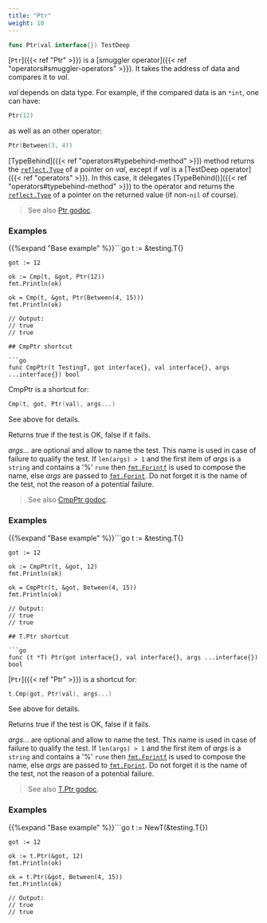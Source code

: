 ```yaml
---
title: "Ptr"
weight: 10
---
```


```go
func Ptr(val interface{}) TestDeep
```

[`Ptr`]({{< ref "Ptr" >}}) is a [smuggler operator]({{< ref "operators#smuggler-operators" >}}). It takes the address of data and
compares it to *val*.

*val* depends on data type. For example, if the compared data is an
`*int`, one can have:
```go
Ptr(12)
```
as well as an other operator:
```go
Ptr(Between(3, 4))
```

[TypeBehind]({{< ref "operators#typebehind-method" >}}) method returns the [`reflect.Type`](https://golang.org/pkg/reflect/#Type) of a pointer on *val*,
except if *val* is a [TestDeep operator]({{< ref "operators" >}}). In this case, it delegates
[TypeBehind()]({{< ref "operators#typebehind-method" >}}) to the operator and returns the [`reflect.Type`](https://golang.org/pkg/reflect/#Type) of a
pointer on the returned value (if non-`nil` of course).


> See also [<i class='fas fa-book'></i> Ptr godoc](https://godoc.org/github.com/maxatome/go-testdeep#Ptr).

### Examples

{{%expand "Base example" %}}```go
	t := &testing.T{}

	got := 12

	ok := Cmp(t, &got, Ptr(12))
	fmt.Println(ok)

	ok = Cmp(t, &got, Ptr(Between(4, 15)))
	fmt.Println(ok)

	// Output:
	// true
	// true

```{{% /expand%}}
## CmpPtr shortcut

```go
func CmpPtr(t TestingT, got interface{}, val interface{}, args ...interface{}) bool
```

CmpPtr is a shortcut for:

```go
Cmp(t, got, Ptr(val), args...)
```

See above for details.

Returns true if the test is OK, false if it fails.

*args...* are optional and allow to name the test. This name is
used in case of failure to qualify the test. If `len(args) > 1` and
the first item of *args* is a `string` and contains a '%' `rune` then
[`fmt.Fprintf`](https://golang.org/pkg/fmt/#Fprintf) is used to compose the name, else *args* are passed to
[`fmt.Fprint`](https://golang.org/pkg/fmt/#Fprint). Do not forget it is the name of the test, not the
reason of a potential failure.


> See also [<i class='fas fa-book'></i> CmpPtr godoc](https://godoc.org/github.com/maxatome/go-testdeep#CmpPtr).

### Examples

{{%expand "Base example" %}}```go
	t := &testing.T{}

	got := 12

	ok := CmpPtr(t, &got, 12)
	fmt.Println(ok)

	ok = CmpPtr(t, &got, Between(4, 15))
	fmt.Println(ok)

	// Output:
	// true
	// true

```{{% /expand%}}
## T.Ptr shortcut

```go
func (t *T) Ptr(got interface{}, val interface{}, args ...interface{}) bool
```

[`Ptr`]({{< ref "Ptr" >}}) is a shortcut for:

```go
t.Cmp(got, Ptr(val), args...)
```

See above for details.

Returns true if the test is OK, false if it fails.

*args...* are optional and allow to name the test. This name is
used in case of failure to qualify the test. If `len(args) > 1` and
the first item of *args* is a `string` and contains a '%' `rune` then
[`fmt.Fprintf`](https://golang.org/pkg/fmt/#Fprintf) is used to compose the name, else *args* are passed to
[`fmt.Fprint`](https://golang.org/pkg/fmt/#Fprint). Do not forget it is the name of the test, not the
reason of a potential failure.


> See also [<i class='fas fa-book'></i> T.Ptr godoc](https://godoc.org/github.com/maxatome/go-testdeep#T.Ptr).

### Examples

{{%expand "Base example" %}}```go
	t := NewT(&testing.T{})

	got := 12

	ok := t.Ptr(&got, 12)
	fmt.Println(ok)

	ok = t.Ptr(&got, Between(4, 15))
	fmt.Println(ok)

	// Output:
	// true
	// true

```{{% /expand%}}
